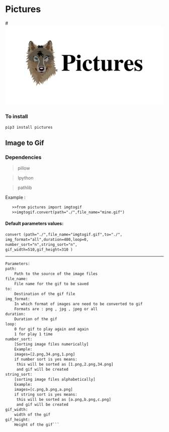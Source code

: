# Pictures

#![Play with images](https://github.com/stsfaroz/pictures/blob/master/pictures/img/pictures.png)


### To install
```
pip3 install pictures
```

## Image to Gif

### Dependencies

>  pillow

> Ipython

> pathlib

Example :
```
   >>from pictures import imgtogif
   >>imgtogif.convert(path="./",file_name="mine.gif")
 ```
#### Default parameters values:
```
convert (path="./",file_name="imgtogif.gif",to="./",
img_format="all",duration=400,loop=0,
number_sort="n",string_sort="n",
gif_width=510,gif_height=310 ) 
```
  ___  
    Parameters:
    path:
        Path to the source of the image files
    file_name:
        File name for the gif to be saved 
    to:
        Destination of the gif file
    img_format:
        In which format of images are need to be converted to gif
        Formats are : png , jpg , jpeg or all
    duration:
        Duration of the gif
    loop:
        0 for gif to play again and again
        1 for play 1 time
    number_sort:
        [Sorting image files numerically]
        Example:
        images=[2.png,34.png,1.png]
        if number sort is yes means:
         this will be sorted as [1.png,2.png,34.png]
         and gif will be created
    string_sort:
        [sorting image files alphabetically]
        Example:
        images=[c.png,b.png,a.png]
        if string sort is yes means:
         this will be sorted as [a.png,b.png,c.png]
         and gif will be created
    gif_width:
        width of the gif
    gif_height:
        Height of the gif```

